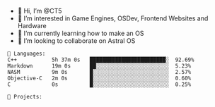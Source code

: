 - 👋 Hi, I’m @CT5
- 👀 I’m interested in Game Engines, OSDev, Frontend Websites and Hardware
- 🌱 I’m currently learning how to make an OS
- 💞️ I’m looking to collaborate on Astral OS

```text
💾 Languages:
C++           5h 37m 0s   ████████████████████████░  92.69%
Markdown      19m 0s      ██░░░░░░░░░░░░░░░░░░░░░░░  5.23%
NASM          9m 0s       █░░░░░░░░░░░░░░░░░░░░░░░░  2.57%
Objective-C   2m 0s       █░░░░░░░░░░░░░░░░░░░░░░░░  0.60%
C             0s          █░░░░░░░░░░░░░░░░░░░░░░░░  0.25%

💼 Projects:
```
<!---
Cherrytree56567/Cherrytree56567 is a ✨ special ✨ repository because its `README.md` (this file) appears on your GitHub profile.
You can click the Preview link to take a look at your changes. 
--->
